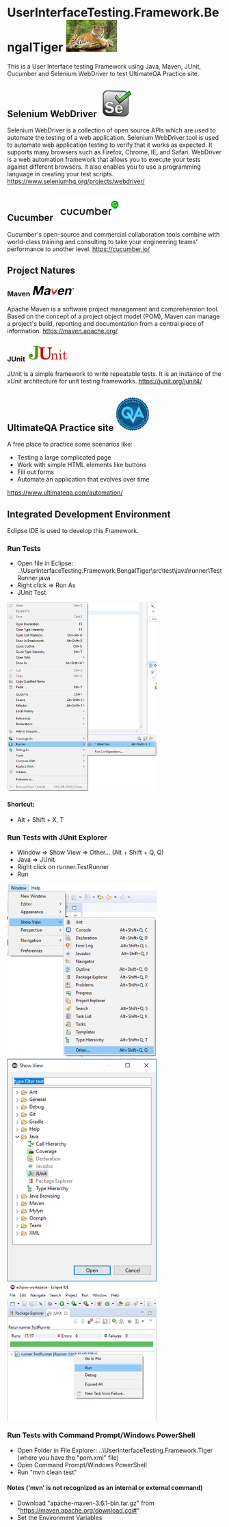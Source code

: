 # UserInterfaceTesting.Framework.BengalTiger  <img src ="UserInterfaceTesting.Framework.BengalTiger/images/bengaltiger.jpg" width=119>
This is a User Interface testing Framework using Java, Maven, JUnit, Cucumber and Selenium WebDriver to test UltimateQA Practice site.

## Selenium WebDriver <img src ="UserInterfaceTesting.Framework.BengalTiger/images/selenium.png" width=79>
Selenium WebDriver is a collection of open source APIs which are used to automate the testing of a web application. Selenium WebDriver tool is used to automate web application testing to verify that it works as expected. It supports many browsers such as Firefox, Chrome, IE, and Safari. WebDriver is a web automation framework that allows you to execute your tests against different browsers. It also enables you to use a programming language in creating your test scripts. https://www.seleniumhq.org/projects/webdriver/

## Cucumber <img src ="UserInterfaceTesting.Framework.BengalTiger/images/cucumber.png" width=159>
Cucumber's open-source and commercial collaboration tools combine with world-class training and consulting to take your engineering teams' performance to another level. https://cucumber.io/

## Project Natures

### Maven <img src ="UserInterfaceTesting.Framework.BengalTiger/images/maven.png" width=99>
Apache Maven is a software project management and comprehension tool. Based on the concept of a project object model (POM), Maven can manage a project's build, reporting and documentation from a central piece of information.
https://maven.apache.org/

### JUnit <img src ="UserInterfaceTesting.Framework.BengalTiger/images/junit.png" width=99>
JUnit is a simple framework to write repeatable tests. It is an instance of the xUnit architecture for unit testing frameworks.
https://junit.org/junit4/

## UltimateQA Practice site <img src ="UserInterfaceTesting.Framework.BengalTiger/images/ultimateqa.png" width=79>
A free place to practice some scenarios like:
* Testing a large complicated page
* Work with simple HTML elements like buttons
* Fill out forms
* Automate an application that evolves over time

https://www.ultimateqa.com/automation/

## Integrated Development Environment
Eclipse IDE is used to develop this Framework.

### Run Tests
* Open file in Eclipse: ..\UserInterfaceTesting.Framework.BengalTiger\src\test\java\runner\TestRunner.java
* Right click => Run As
* JUnit Test
<img src ="UserInterfaceTesting.Framework.BengalTiger/images/runjunittests.png" width=350>

#### Shortcut:
* Alt + Shift + X, T

### Run Tests with JUnit Explorer
* Window => Show View => Other... (Alt + Shift + Q, Q)
* Java => JUnit
* Right click on runner.TestRunner
* Run
<img src ="UserInterfaceTesting.Framework.BengalTiger/images/junitexplorer1.png" width=350>
<img src ="UserInterfaceTesting.Framework.BengalTiger/images/junitexplorer2.png" width=350>
<img src ="UserInterfaceTesting.Framework.BengalTiger/images/junitexplorer3.png" width=350>

### Run Tests with Command Prompt/Windows PowerShell
* Open Folder in File Explorer: ..\UserInterfaceTesting.Framework.Tiger (where you have the "pom.xml" file)
* Open Command Prompt/Windows PowerShell
* Run "mvn clean test"

#### Notes ('mvn' is not recognized as an internal or external command)
* Download "apache-maven-3.6.1-bin.tar.gz" from "https://maven.apache.org/download.cgi#"
* Set the Environment Variables
